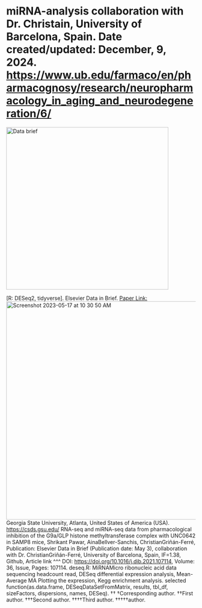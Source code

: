 # miRNA-analysis collaboration with Dr. Christain, University of Barcelona, Spain. Date created/updated: December, 9, 2024. https://www.ub.edu/farmaco/en/pharmacognosy/research/neuropharmacology_in_aging_and_neurodegeneration/6/
<img width="431" alt="Data brief" src="https://github.com/spawar2/miRNA-analysis/assets/25118302/516c18c6-2c87-45ec-9d7b-1293085a7bdd">

[R: DESeq2, tidyverse].
Elsevier Data in Brief. [Paper Link:](https://www.sciencedirect.com/science/article/pii/S235234092100398X)
<img width="579" alt="Screenshot 2023-05-17 at 10 30 50 AM" src="https://github.com/spawar2/miRNA-analysis/assets/25118302/acbc7f91-f3da-4286-a4d0-aed62e716285">
Georgia State University, Atlanta, United States of America (USA).
https://csds.gsu.edu/
RNA-seq and miRNA-seq data from pharmacological inhibition of the G9a/GLP histone methyltransferase complex with UNC0642 in SAMP8 mice, Shrikant Pawar, AinaBellver-Sanchis, ChristianGriñán-Ferré, Publication: Elsevier Data in Brief (Publication date: May 3), collaboration with Dr. ChristianGriñán-Ferré, University of Barcelona, Spain, IF=1.38, Github, Article link ^^^ DOI: https://doi.org/10.1016/j.dib.2021.107114, Volume: 36, Issue, Pages: 107114.
deseq.R: MiRNAMicro ribonucleic acid data sequencing headcount read, DESeq differential expression analysis, Mean-Average MA Plotting the expression, Kegg enrichment analysis.
selected function(as.data.frame, DESeqDataSetFromMatrix, results, tbl_df, sizeFactors, dispersions, names, DESeq).
††
†Corresponding author. ††First author. †††Second author. ††††Third author. †††††author.
